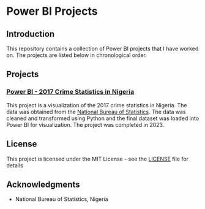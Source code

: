 # Power BI Projects

## Introduction

This repository contains a collection of Power BI projects that I have worked on. The projects are listed below in chronological order.

## Projects

### [Power BI - 2017 Crime Statistics in Nigeria](https://github.com/AdeIkhmat/PowerBI-Projects/blob/4751d50ece6100a34915aae7903626322af1f70f/2017%20Crime%20Statistics%20In%20Nigeria.pbix)

This project is a visualization of the 2017 crime statistics in Nigeria. The data was obtained from the [National Bureau of Statistics](https://nigerianstat.gov.ng/).
The data was cleaned and transformed using Python and the final dataset was loaded into Power BI for visualization.
The project was completed in 2023.

## License

This project is licensed under the MIT License - see the [LICENSE](LICENSE) file for details

## Acknowledgments

* National Bureau of Statistics, Nigeria
